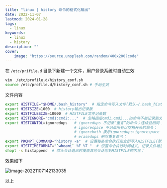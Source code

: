 ```yaml
---
title: "linux | history 命令的格式化输出" 
date: 2022-11-07
lastmod: 2024-01-28
tags:
  - linux
keywords:
  - linux
  - history
description: ""
cover:
    image: "https://source.unsplash.com/random/400x200?code"
---
```


在 `/etc/prifile.d` 目录下新建一个文件，用户登录系统时自动生效

```bash
vim  /etc/profile.d/history_conf.sh
source /etc/profile.d/history_conf.sh # 手动生效
```

文件内容

```bash
export HISTFILE="$HOME/.bash_history"  # 指定命令写入文件(默认~/.bash_history)
export HISTSIZE=1000  # history输出记录数
export HISTFILESIZE=10000  # HISTFILE文件记录数
export HISTIGNORE="cmd1:cmd2:..."  # 忽略指定cmd1,cmd2...的命令不被记录到文件；(加参数时会记录)
export HISTCONTOL=ignoredups   # ignoredups 不记录“重复”的命令；连续且相同 方为“重复” ；
                               # ignorespace 不记录所有以空格开头的命令；
                               # ignoreboth 表示ignoredups:ignorespace ,效果相当于以上两种的组合；
                               # erasedups 删除重复命令；
export PROMPT_COMMAND="history -a"  # 设置每条命令执行完立即写入HISTFILE(默认等待退出会话写入)
export HISTTIMEFORMAT="`whoami` %F %T "  # 设置命令执行时间格式，记录文件增加时间戳
shopt -s histappend  # 防止会话退出时覆盖其他会话写到HISTFILE的内容；
```

效果如下

![image-20221107142133035](https://image.lvbibir.cn/blog/image-20221107142133035.png)

以上
